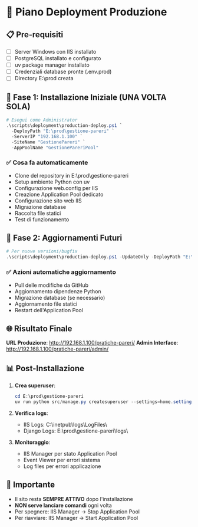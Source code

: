 # 🚀 Piano Deployment Produzione

## 📋 Pre-requisiti

- [ ] Server Windows con IIS installato
- [ ] PostgreSQL installato e configurato
- [ ] uv package manager installato
- [ ] Credenziali database pronte (.env.prod)
- [ ] Directory E:\prod creata

## 🎯 Fase 1: Installazione Iniziale (UNA VOLTA SOLA)

```powershell
# Esegui come Administrator
.\scripts\deployment\production-deploy.ps1 `
  -DeployPath "E:\prod\gestione-pareri" `
  -ServerIP "192.168.1.100" `
  -SiteName "GestionePareri" `
  -AppPoolName "GestionePareriPool"
```

### ✅ Cosa fa automaticamente

- Clone del repository in E:\prod\gestione-pareri
- Setup ambiente Python con uv
- Configurazione web.config per IIS
- Creazione Application Pool dedicato
- Configurazione sito web IIS
- Migrazione database
- Raccolta file statici
- Test di funzionamento

## 🔄 Fase 2: Aggiornamenti Futuri

```powershell
# Per nuove versioni/bugfix
.\scripts\deployment\production-deploy.ps1 -UpdateOnly -DeployPath "E:\prod\gestione-pareri"
```

### ✅ Azioni automatiche aggiornamento

- Pull delle modifiche da GitHub
- Aggiornamento dipendenze Python
- Migrazione database (se necessario)
- Aggiornamento file statici
- Restart dell'Application Pool

## 🌐 Risultato Finale

**URL Produzione**: <http://192.168.1.100/pratiche-pareri/>
**Admin Interface**: <http://192.168.1.100/pratiche-pareri/admin/>

## 📊 Post-Installazione

1. **Crea superuser**:

   ```powershell
   cd E:\prod\gestione-pareri
   uv run python src/manage.py createsuperuser --settings=home.settings.prod
   ```

2. **Verifica logs**:
   - IIS Logs: C:\inetpub\logs\LogFiles\
   - Django Logs: E:\prod\gestione-pareri\logs\
3. **Monitoraggio**:
   - IIS Manager per stato Application Pool
   - Event Viewer per errori sistema
   - Log files per errori applicazione

## 🚨 Importante

- Il sito resta **SEMPRE ATTIVO** dopo l'installazione
- **NON serve lanciare comandi** ogni volta
- Per spegnere: IIS Manager → Stop Application Pool
- Per riavviare: IIS Manager → Start Application Pool
